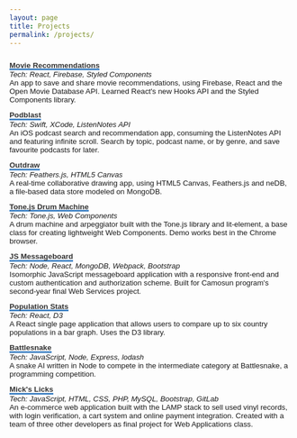 ```yaml
---
layout: page
title: Projects
permalink: /projects/
---
```

  <head>
    <style>
      main {
        /* display: grid; 
        grid-auto-rows: auto; 
        grid-gap: 1em;  */
        padding: 1em 0;
        font-size: 95%;
        /* line-height: 1.5em; */
        font-family: 'Helvetica', 'Arial', sans-serif;
      }
      strong {
        color: blue;
      }
      p {
        margin: 0;
      }
      li {
        list-style-type: square;
      }
      h1, h2 {
        margin: 0;
      }
      ul {
        padding: 0 1em; 
        margin: 0.2em;
      }
      a {
        text-decoration: none;
      }
      code {
        background: none;
      }
      .address {
        display: flex;
        /* border-bottom: 2px solid #d9d9d9; */
        padding-bottom: 1em;
        justify-content: space-between; 
      }
      .linkIcons {
        align-self: end;
      }
      .mainSectionTitle {
        border-bottom: 1px solid;
        font-size: 105%;
      }
      .titleAndDate {
        display: flex;
        justify-content: space-between;
        flex-wrap: wrap;
      }
      .multirow {
        display: grid;
        grid-auto-rows: auto;
      }
      .multirow > :nth-child(n+2) {
        padding-top: 1em;
      }
      .experience > :nth-child(n+2) {
        padding-top: 1em;
      }
      .languageLists {
        width: 50%;
        display: flex;
        justify-content: space-between;
      }
      .multirowMulticolumn {
        display: grid; 
        grid-auto-rows: auto;
      }
      .multirowMulticolumn > :nth-child(n+3) {
        padding-top: 1em;
      }
      .projectLink {
        font-weight: bold;
        color: #333;
        border-bottom: 3px solid #4183C4;
        display: inline-block;
        line-height: 0.8;
      }
      .titleBold {
        font-weight: bold;
      }
      .italic {
        font-style: italic;
        text-align: left;
      }
      .separator {
        background-color: white;
        height: 15px;
      }
      @media only screen and (min-width: 850px)  {
        main {
          grid-template-columns: 14% auto;
          grid-column-gap: 5%;
        }
        .mainSectionTitle {
          border-bottom: none;
        }
        .flexList {
          display: flex;
          flex-direction: row; 
          justify-content: space-between;
        }
        .toolBox {
          display: flex; 
          flex-direction: row; 
          justify-content: space-between;
        }
        .toolBoxItem {
          width: 190px;
          margin: 0;
        }
        .separator {
          background-color: black;
          width: 2px;
          height: auto;
        }
      }
    </style>
  </head>
  <div>
    <!-- <section class="address">
      <h2></h2>
      <div class="linkIcons">
        <a href="https://github.com/a-bishop" ><i class="fab fa-github-square"></i></a>&nbsp;
        <a href="https://www.linkedin.com/in/andrew-n-bishop/" ><i class="fab fa-linkedin"></i></a>&nbsp;
      </div>
    </section> -->
    <main>
        <section>
            <a href="https://movie-recommendations.netlify.com" class="projectLink">Movie Recommendations</a>
            <p class="italic">Tech: React, Firebase, Styled Components &nbsp;<a href="https://github.com/a-bishop/movies-to-watch"><i class="fab fa-github-square gitHubLink"></i></a></p>
            <p>An app to save and share movie recommendations, using Firebase, React and the Open Movie Database API. Learned React's new Hooks API and the Styled Components library.</p>
            <br>
            <a href="https://github.com/a-bishop/podBlast" class="projectLink">Podblast</a>
            <p class="italic">Tech: Swift, XCode, ListenNotes API &nbsp;<a href="https://github.com/a-bishop/podBlast"><i class="fab fa-github-square gitHubLink"></i></a></p>
            <p>An iOS podcast search and recommendation app, consuming the ListenNotes API and featuring infinite scroll. Search by topic, podcast name, or by genre, and save favourite podcasts for later.</p>
            <br>
            <a href="https://sandbox.abishop.me" class="projectLink">Outdraw</a>
            <p class="italic">Tech: Feathers.js, HTML5 Canvas &nbsp;<a href="https://github.com/a-bishop/feathers-draw"><i class="fab fa-github-square gitHubLink"></i></a></p>
            <p>A real-time collaborative drawing app, using HTML5 Canvas, Feathers.js and neDB, a file-based data store modeled on MongoDB.</p>
            <br>
            <a href="https://andrewnbishop.com/drum-machine" class="projectLink">Tone.js Drum Machine</a>
            <p class="italic">Tech: Tone.js, Web Components &nbsp;<a href="https://github.com/a-bishop/drum-machine"><i class="fab fa-github-square gitHubLink"></i></a></p>
            <p>A drum machine and arpeggiator built with the Tone.js library and lit-element, a base class for creating lightweight Web Components. Demo works best in the Chrome browser.</p>
            <br>
            <a href="https://js-messageboard.herokuapp.com/" class="projectLink" >JS Messageboard</a>
            <p class="italic">Tech: Node, React, MongoDB, Webpack, Bootstrap &nbsp;<a href="https://github.com/a-bishop/js-msgboard"><i class="fab fa-github-square gitHubLink"></i></a></p>
            <p>Isomorphic JavaScript messageboard application with a responsive front-end and custom authentication and authorization scheme. Built for Camosun program's second-year final Web Services project.</p>
            <br>
            <a href="https://andrewnbishop.com/population-stats" class="projectLink">Population Stats</a>
            <p class="italic">Tech: React, D3 &nbsp;<a href="https://github.com/a-bishop/population-stats"><i class="fab fa-github-square gitHubLink"></i></a></p>
            <p>A React single page application that allows users to compare up to six country populations in a bar graph. Uses the D3 library.</p>
            <br>
            <a href="https://github.com/a-bishop/battlesnake-samuel" class="projectLink" >Battlesnake</a>
            <p class="italic">Tech: JavaScript, Node, Express, lodash &nbsp;</p>
            <p>A snake AI written in Node to compete in the intermediate category at Battlesnake, a programming competition.</p>
            <br>
            <a href="https://github.com/a-bishop/micks-licks" class="projectLink" >Mick's Licks</a>
            <p class="italic">Tech: JavaScript, HTML, CSS, PHP, MySQL, Bootstrap, GitLab &nbsp;</p>
            <p>An e-commerce web application built with the LAMP stack to sell used vinyl records, with login verification, a cart system and online payment integration. Created with a team of three other developers as final project for Web Applications class.</p>
        </section>